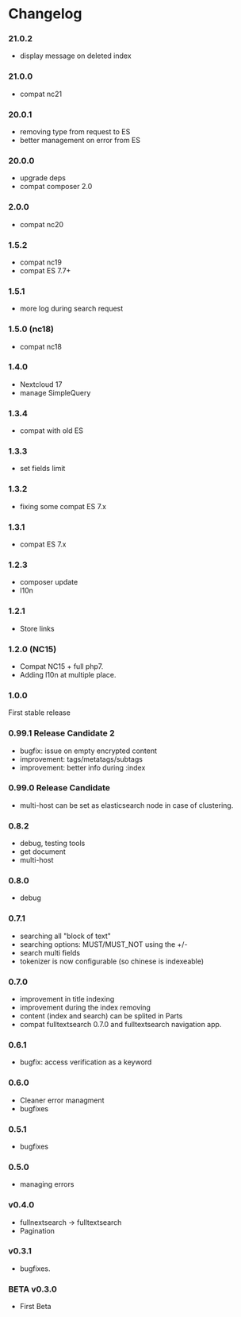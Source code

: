 # Changelog


### 21.0.2

- display message on deleted index


### 21.0.0

- compat nc21


### 20.0.1

- removing type from request to ES
- better management on error from ES


### 20.0.0

- upgrade deps
- compat composer 2.0


### 2.0.0

- compat nc20


### 1.5.2

- compat nc19
- compat ES 7.7+


### 1.5.1

- more log during search request


### 1.5.0 (nc18)

- compat nc18


### 1.4.0

- Nextcloud 17
- manage SimpleQuery


### 1.3.4

- compat with old ES


### 1.3.3

- set fields limit


### 1.3.2

- fixing some compat ES 7.x


### 1.3.1

- compat ES 7.x


### 1.2.3

- composer update
- l10n


### 1.2.1

- Store links


### 1.2.0 (NC15)

- Compat NC15 + full php7.
- Adding l10n at multiple place.


### 1.0.0

First stable release


### 0.99.1 Release Candidate 2

- bugfix: issue on empty encrypted content
- improvement: tags/metatags/subtags
- improvement: better info during :index


### 0.99.0 Release Candidate

- multi-host can be set as elasticsearch node in case of clustering.


### 0.8.2

- debug, testing tools
- get document
- multi-host


### 0.8.0

- debug


### 0.7.1

- searching all "block of text"
- searching options: MUST/MUST_NOT using the +/-
- search multi fields
- tokenizer is now configurable (so chinese is indexeable)



### 0.7.0

- improvement in title indexing
- improvement during the index removing
- content (index and search) can be splited in Parts
- compat fulltextsearch 0.7.0 and fulltextsearch navigation app.



### 0.6.1

- bugfix: access verification as a keyword



### 0.6.0

- Cleaner error managment
- bugfixes




### 0.5.1

- bugfixes



### 0.5.0

- managing errors



### v0.4.0

- fullnextsearch -> fulltextsearch
- Pagination



### v0.3.1

- bugfixes.



### BETA v0.3.0

- First Beta


